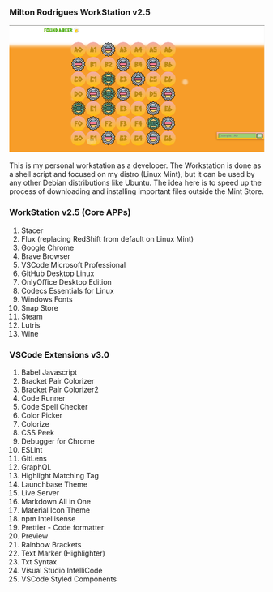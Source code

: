 ### Milton Rodrigues WorkStation v2.5

![Screen Shot](https://github.com/Miltonr87/beer-caps-game/blob/main/beercaps.png)

This is my personal workstation as a developer. The Workstation is done as a shell script and focused on my distro (Linux Mint), but it can be used by any other Debian distributions like Ubuntu. The idea here is to speed up the process of downloading and installing important files outside the Mint Store.

### WorkStation v2.5 (Core APPs) 

1. Stacer
1. Flux (replacing RedShift from default on Linux Mint)
1. Google Chrome
1. Brave Browser
1. VSCode Microsoft Professional
1. GitHub Desktop Linux
1. OnlyOffice Desktop Edition
1. Codecs Essentials for Linux
1. Windows Fonts
1. Snap Store
1. Steam
1. Lutris
1. Wine

### VSCode Extensions v3.0

1. Babel Javascript
1. Bracket Pair Colorizer
1. Bracket Pair Colorizer2
1. Code Runner 
1. Code Spell Checker
1. Color Picker
1. Colorize
1. CSS Peek
1. Debugger for Chrome
1. ESLint
1. GitLens
1. GraphQL
1. Highlight Matching Tag
1. Launchbase Theme
1. Live Server
1.  Markdown All in One
1.  Material Icon Theme
1.  npm Intellisense
1.  Prettier - Code formatter
1. Preview
1. Rainbow Brackets
1.  Text Marker (Highlighter)
1.  Txt Syntax
1.  Visual Studio IntelliCode
1.  VSCode Styled Components

